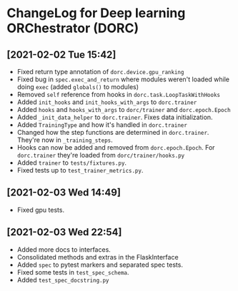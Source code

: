# ChangeLog for Deep learning ORChestrator (DORC)

## [2021-02-02 Tue 15:42]
- Fixed return type annotation of `dorc.device.gpu_ranking`
- Fixed bug in `spec.exec_and_return` where modules weren't loaded while doing
  `exec` (added `globals()` to modules)
- Removed `self` reference from hooks in `dorc.task.LoopTaskWithHooks`
- Added `init_hooks` and `init_hooks_with_args` to `dorc.trainer`
- Added `hooks` and `hooks_with_args` to `dorc/trainer` and `dorc.epoch.Epoch`
- Added `_init_data_helper` to `dorc.trainer`. Fixes data initialization.
- Added `TrainingType` and how it's handled in `dorc.trainer`
- Changed how the step functions are determined in `dorc.trainer`. They're now
  in `_training_steps`.
- Hooks can now be added and removed from `dorc.epoch.Epoch`. For `dorc.trainer`
  they're loaded from `dorc/trainer/hooks.py`
- Added `trainer` to `tests/fixtures.py`.
- Fixed tests up to `test_trainer_metrics.py`.

## [2021-02-03 Wed 14:49]
- Fixed gpu tests.

## [2021-02-03 Wed 22:54]
- Added more docs to interfaces.
- Consolidated methods and extras in the FlaskInterface
- Added `spec` to pytest markers and separated spec tests.
- Fixed some tests in `test_spec_schema`.
- Added `test_spec_docstring.py`
